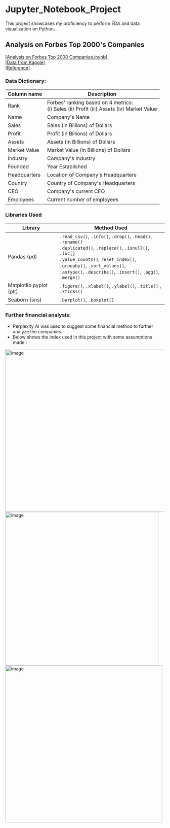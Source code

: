 # Jupyter_Notebook_Project
This project showcases my proficiency to perform EDA and data visualization on Python.

## Analysis on Forbes Top 2000's Companies
[[Analysis on Forbes Top 2000 Companies.ipynb]](https://github.com/zhi-hern/JupyNotebook_Project/blob/main/Analysis%20on%20Forbes%20Top%202000%20Companies.ipynb) <br>
[[Data from Kaggle]](https://www.kaggle.com/datasets/mohammadgharaei77/largest-2000-global-companies/data) <br>
[[Reference]](https://www.forbes.com/lists/global2000/)

### Data Dictionary:
| Column name | Description |
| -------- | ----------- |
| Rank    | Forbes' ranking based on 4 metrics: <br> (i) Sales (ii) Profit (iii) Assets (iv) Market Value|
| Name    | Company's Name |
| Sales  | Sales (in Billions) of Dollars  |
| Profit | Profit (in Billions) of Dollars | 
| Assets | Assets (in Billions) of Dollars |
| Market Value | Market Value (in Billions) of Dollars |
| Industry | Company's Industry |
| Founded | Year Established |
| Headquarters | Location of Company's Headquarters |
| Country | Country of Company's Headquarters |
| CEO | Company's current CEO |
| Employees | Current number of employees |

### Libraries Used
| Library        | Method Used         |
| --------       | ------------------- |
| Pandas (pd)    | `.read_csv()`, `.info()`, `.drop()`, `.head()`, `.rename()`<br> `.duplicated()`, `.replace()`, `.isnull()`, `.loc[]`<br> `.value_counts()`, `reset_index()`, `.groupby()`, `.sort_values()`, <br> `.astype()`, `.describe()`, `.insert()`, `.agg()`, `.merge()` |
| Matplotlib.pyplot (plt)| `.figure()`, `.xlabel()`, `.ylabel()`, `.title()` , `.xticks()` |
| Seaborn (sns)  | `.barplot()`, `.boxplot()` |

### Further financial analysis:
- Perplexity AI was used to suggest some financial method to further analyze the companies.
- Below shows the index used in this project with some assumptions made :

<img width="512" alt="image" src="https://github.com/user-attachments/assets/18b1384b-359f-4bad-a1df-4bb9b55db5c9"> <br>
<img width="484" alt="image" src="https://github.com/user-attachments/assets/a9757dab-cd68-4bb6-8b51-33e9fad0b161"> <br>
<img width="496" alt="image" src="https://github.com/user-attachments/assets/61741fff-9987-40b6-9238-bb8635cbd745">

